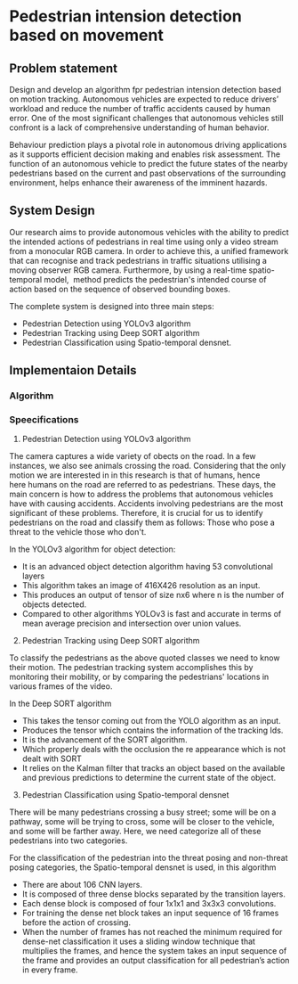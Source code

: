 # Pedestrian intension detection based on movement

## Problem statement
Design and develop an algorithm fpr pedestrian intension detection based on motion tracking.
           Autonomous vehicles are expected to reduce drivers’ workload and  reduce the number of traffic accidents caused by human error.
One of the most significant challenges that autonomous vehicles still confront is a lack of comprehensive understanding of human behavior.

Behaviour prediction plays a pivotal role in autonomous driving  applications as it supports efficient decision making and enables risk  assessment.
The function of an autonomous vehicle to predict the future states of the  nearby pedestrians based on the current and past observations of the  surrounding environment, helps enhance their awareness of the imminent  hazards.

## System Design

Our research aims to provide autonomous vehicles with the ability to predict the intended actions of pedestrians in real time using only a video stream from a monocular RGB camera. In order to achieve this, a unified framework that can recognise and track pedestrians in traffic situations utilising a moving observer RGB camera. Furthermore, by using a real-time spatio-temporal model,  method predicts the pedestrian's intended course of action based on the sequence of observed bounding boxes.

The complete system is designed into three main steps:
* Pedestrian Detection using YOLOv3 algorithm
* Pedestrian Tracking using Deep SORT algorithm
* Pedestrian Classification using Spatio-temporal densnet.

## Implementaion Details

### Algorithm

### Speecifications
1. Pedestrian Detection using YOLOv3 algorithm

The camera captures a wide variety of obects on the road. In a few instances, we also see animals crossing the road. Considering that the only motion we are interested in in this research is that of humans, hence here humans on the road are referred to as pedestrians. These days, the main concern is how to address the problems that autonomous vehicles have with causing accidents. Accidents involving pedestrians are the most significant of these problems. Therefore, it is crucial for us to identify pedestrians on the road and classify them as follows: Those who pose a threat to the vehicle those who don't.

In the YOLOv3 algorithm for object detection:
* It is an advanced object detection algorithm having 53 convolutional layers
* This algorithm takes an image of 416X426 resolution as an input.
* This produces an output of tensor of size nx6 where n is the number of objects detected.
* Compared to other algorithms YOLOv3 is fast and accurate in terms of mean average precision and intersection over union values.


2. Pedestrian Tracking using Deep SORT algorithm

To classify the pedestrians as the above quoted classes we need to know their motion. The pedestrian tracking system accomplishes this by monitoring their mobility, or by comparing the pedestrians' locations in various frames of the video.

In the Deep SORT algorithm 
* This takes the tensor coming out from the YOLO algorithm as an input.
* Produces the tensor which contains the information of the tracking Ids.
* It is the advancement of the SORT algorithm.
* Which properly deals with the occlusion the re appearance which is not dealt with SORT
* It relies on the Kalman filter that tracks an object based on the available and previous predictions to determine the current state of the object.


3. Pedestrian Classification using Spatio-temporal densnet

There will be many pedestrians crossing a busy street; some will be on a pathway, some will be trying to cross, some will be closer to the vehicle, and some will be farther away. Here, we need categorize all of these pedestrians into two categories.

For the classification of the pedestrian into the threat posing and non-threat posing categories, the Spatio-temporal densnet is used, in this algorithm
* There are about 106 CNN layers.
* It is composed of three dense blocks separated by the transition layers.
* Each dense block is composed of four 1x1x1 and 3x3x3 convolutions.
* For training the dense net block takes an input sequence of 16 frames before the action of crossing.
* When the number of frames has not reached the minimum required for dense-net classification it uses a sliding window technique that multiplies the frames, and hence the system takes an input sequence of the frame and provides an output classification for all pedestrian’s action in every frame.




